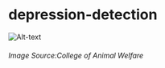 # depression-detection
![Alt-text](images/mental_health.jpg)
###### Image Source:College of Animal Welfare

